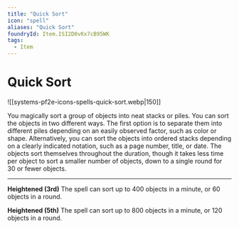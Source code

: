 ```yaml
---
title: "Quick Sort"
icon: "spell"
aliases: "Quick Sort"
foundryId: Item.ISI2D0vKx7cB95WK
tags:
  - Item
---
```


# Quick Sort
![[systems-pf2e-icons-spells-quick-sort.webp|150]]

You magically sort a group of objects into neat stacks or piles. You can sort the objects in two different ways. The first option is to separate them into different piles depending on an easily observed factor, such as color or shape. Alternatively, you can sort the objects into ordered stacks depending on a clearly indicated notation, such as a page number, title, or date. The objects sort themselves throughout the duration, though it takes less time per object to sort a smaller number of objects, down to a single round for 30 or fewer objects.

* * *

**Heightened (3rd)** The spell can sort up to 400 objects in a minute, or 60 objects in a round.

**Heightened (5th)** The spell can sort up to 800 objects in a minute, or 120 objects in a round.
